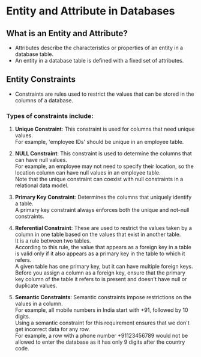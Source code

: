 # Entity and Attribute in Databases

## What is an Entity and Attribute?

- Attributes describe the characteristics or properties of an entity in a database table.  
- An entity in a database table is defined with a fixed set of attributes.

## Entity Constraints

- Constraints are rules used to restrict the values that can be stored in the columns of a database.
   
### Types of constraints include:

1. **Unique Constraint**: This constraint is used for columns that need unique values.  
   For example, 'employee IDs' should be unique in an employee table.

2. **NULL Constraint**: This constraint is used to determine the columns that can have null values.  
   For example, an employee may not need to specify their location, so the location column can have null values in an employee table.  
   Note that the unique constraint can coexist with null constraints in a relational data model.

3. **Primary Key Constraint**: Determines the columns that uniquely identify a table.  
   A primary key constraint always enforces both the unique and not-null constraints.

4. **Referential Constraint**: These are used to restrict the values taken by a column in one table based on the values that exist in another table.  
   It is a rule between two tables.  
   According to this rule, the value that appears as a foreign key in a table is valid only if it also appears as a primary key in the table to which it refers.  
   A given table has one primary key, but it can have multiple foreign keys.  
   Before you assign a column as a foreign key, ensure that the primary key column of the table it refers to is present and doesn't have null or duplicate values.

5. **Semantic Constraints**: Semantic constraints impose restrictions on the values in a column.  
   For example, all mobile numbers in India start with +91, followed by 10 digits.  
   Using a semantic constraint for this requirement ensures that we don't get incorrect data for any row.  
   For example, a row with a phone number +91123456789 would not be allowed to enter the database as it has only 9 digits after the country code.



